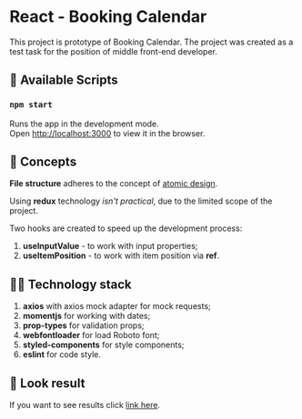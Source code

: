 # React - Booking Calendar

This project is prototype of Booking Calendar. 
The project was created as a test task for the position of middle front-end developer.

## 📝 Available Scripts

### `npm start`

Runs the app in the development mode.<br />
Open [http://localhost:3000](http://localhost:3000) to view it in the browser.

## 👾 Concepts

**File structure** adheres to the concept of 
[atomic design](https://bradfrost.com/blog/post/atomic-web-design/).

Using **redux** technology *isn't practical*, due to the limited scope of the project.

Two hooks are created to speed up the development process: 
1. **useInputValue** - to work with input properties;
2. **useItemPosition** - to work with item position via **ref**.

## 👨‍💻 Technology stack
1. **axios** with axios mock adapter for mock requests;
2. **momentjs** for working with dates;
3. **prop-types** for validation props;
4. **webfontloader** for load Roboto font;
5. **styled-components** for style components;
6. **eslint** for code style.

## 👀 Look result
If you want to see results click [link here](https://calendar-test-task.netlify.app).
